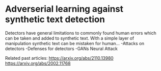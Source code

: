 # Adverserial learning against synthetic text detection
Detectors have general limitations to commonly found human errors which can be taken and added to synthetic text. With a simple layer of manipulation synthetic
text can be mistaken for human...
-Attacks on detectors
-Defenses for detectors
-GANs Neural Attack

Related past articles: 
https://arxiv.org/abs/2110.13980
https://arxiv.org/abs/2002.11768
